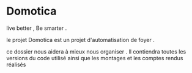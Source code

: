 # Domotica 

live better  , Be smarter .

le  projet Domotica est  un  projet  d'automatisation de foyer . 


ce dossier  nous aidera  à  mieux nous  organiser . Il contiendra toutes  les versions  du  code utilisé ainsi que  les  montages et  les comptes rendus  réalisés 
